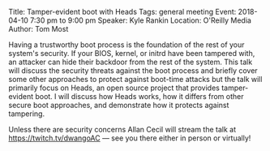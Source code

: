Title: Tamper-evident boot with Heads
Tags: general meeting
Event: 2018-04-10 7:30 pm to 9:00 pm
Speaker: Kyle Rankin
Location: O'Reilly Media
Author: Tom Most

Having a trustworthy boot process is the foundation of the rest of your
system's security. If your BIOS, kernel, or initrd have been tampered with,
an attacker can hide their backdoor from the rest of the system. This talk
will discuss the security threats against the boot process and briefly
cover some other approaches to protect against boot-time attacks but the
talk will primarily focus on Heads, an open source project that provides
tamper-evident boot. I will discuss how Heads works, how it differs from
other secure boot approaches, and demonstrate how it protects against
tampering.

Unless there are security concerns Allan Cecil will stream the
talk at https://twitch.tv/dwangoAC &mdash; see you there either in person or
virtually!
